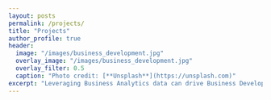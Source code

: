 ```yaml
---
layout: posts
permalink: /projects/
title: "Projects"
author_profile: true
header:
  image: "/images/business_development.jpg"
  overlay_image: "/images/business_development.jpg"
  overlay_filter: 0.5
  caption: "Photo credit: [**Unsplash**](https://unsplash.com)"
excerpt: "Leveraging Business Analytics data can drive Business Development."
---
```

